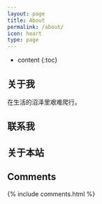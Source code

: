 ```yaml
---
layout: page
title: About
permalink: /about/
icon: heart
type: page
---
```


* content
{:toc}

## 关于我

在生活的沼泽里艰难爬行。

## 联系我


## 关于本站


## Comments

{% include comments.html %}
